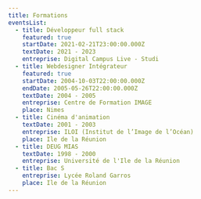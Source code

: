```yaml
---
title: Formations
eventsList:
  - title: Développeur full stack
    featured: true
    startDate: 2021-02-21T23:00:00.000Z
    textDate: 2021 - 2023
    entreprise: Digital Campus Live - Studi
  - title: Webdesigner Intégrateur
    featured: true
    startDate: 2004-10-03T22:00:00.000Z
    endDate: 2005-05-26T22:00:00.000Z
    textDate: 2004 - 2005
    entreprise: Centre de Formation IMAGE
    place: Nimes
  - title: Cinéma d'animation
    textDate: 2001 - 2003
    entreprise: ILOI (Institut de l’Image de l’Océan)
    place: Ile de la Réunion
  - title: DEUG MIAS
    textDate: 1998 - 2000
    entreprise: Université de l'Ile de la Réunion
  - title: Bac S
    entreprise: Lycée Roland Garros
    place: Ile de la Réunion
---
```







